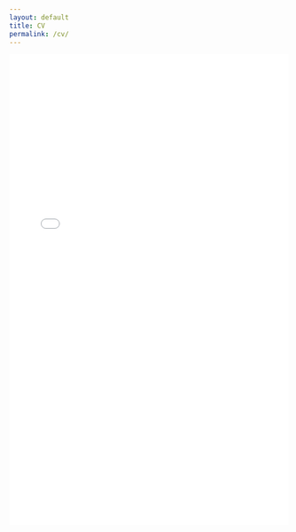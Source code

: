 ```yaml
---
layout: default
title: CV
permalink: /cv/
---
```

<embed src="{{ site.baseurl }}/docs/Kranti_CH_Resume.pdf" type="application/pdf" width=100% height=850px />
